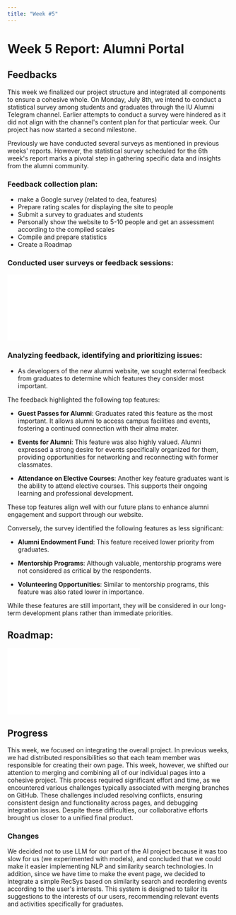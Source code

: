 ```yaml
---
title: "Week #5"
---
```


# Week 5 Report: Alumni Portal

## Feedbacks

This week we finalized our project structure and integrated all components to ensure a cohesive whole. On Monday, July 8th, we intend to conduct a statistical survey among students and graduates through the IU Alumni Telegram channel. Earlier attempts to conduct a survey were hindered as it did not align with the channel's content plan for that particular week. Our project has now started a second milestone.

Previously we have conducted several surveys as mentioned in previous weeks' reports. However, the statistical survey scheduled for the 6th week's report marks a pivotal step in gathering specific data and insights from the alumni community.

### Feedback collection plan: 

- make a Google survey (related to dea, features)
- Prepare rating scales for displaying the site to people
- Submit a survey to graduates and students
- Personally show the website to 5-10 people and get an assessment according to the compiled scales
- Compile and prepare statistics
- Create a Roadmap

### Conducted user surveys or feedback sessions:

![feedback](/2024/Alumni/feedback.pdf)

### Analyzing feedback, identifying and prioritizing issues:

- As developers of the new alumni website, we sought external feedback from graduates to determine which features they consider most important.

The feedback highlighted the following top features:

- **Guest Passes for Alumni**: Graduates rated this feature as the most important. It allows alumni to access campus facilities and events, fostering a continued connection with their alma mater.

- **Events for Alumni**: This feature was also highly valued. Alumni expressed a strong desire for events specifically organized for them, providing opportunities for networking and reconnecting with former classmates.

- **Attendance on Elective Courses**: Another key feature graduates want is the ability to attend elective courses. This supports their ongoing learning and professional development.

These top features align well with our future plans to enhance alumni engagement and support through our website.

Conversely, the survey identified the following features as less significant:

- **Alumni Endowment Fund**: This feature received lower priority from graduates.

- **Mentorship Programs**: Although valuable, mentorship programs were not considered as critical by the respondents.

- **Volunteering Opportunities**: Similar to mentorship programs, this feature was also rated lower in importance.

While these features are still important, they will be considered in our long-term development plans rather than immediate priorities.

## Roadmap:

![roadmap](/2024/Alumni/Roadmap.pdf)

## Progress

This week, we focused on integrating the overall project. In previous weeks, we had distributed responsibilities so that each team member was responsible for creating their own page. This week, however, we shifted our attention to merging and combining all of our individual pages into a cohesive project. This process required significant effort and time, as we encountered various challenges typically associated with merging branches on GitHub. These challenges included resolving conflicts, ensuring consistent design and functionality across pages, and debugging integration issues. Despite these difficulties, our collaborative efforts brought us closer to a unified final product. 

### Changes
We decided not to use LLM for our part of the AI ​​project because it was too slow for us (we experimented with models), and concluded that we could make it easier implementing NLP and similarity search technologies. In addition, since we have time to make the event page, we decided to integrate a simple RecSys based on similarity search and reordering events according to the user's interests. This system is designed to tailor its suggestions to the interests of our users, recommending relevant events and activities specifically for graduates.
